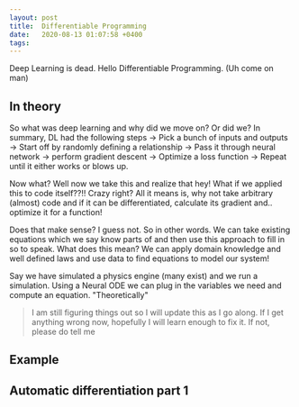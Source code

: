 ```yaml
---
layout: post
title:  Differentiable Programming
date:   2020-08-13 01:07:58 +0400
tags:
---
```


Deep Learning is dead. Hello Differentiable Programming. (Uh come on man)

## In theory

So what was deep learning and why did we move on? Or did we?
In summary, DL had the following steps -> Pick a bunch of inputs and outputs -> Start off by randomly defining a relationship -> Pass it through neural network -> perform gradient descent -> Optimize a loss function -> Repeat until it either works or blows up.

Now what? Well now we take this and realize that hey! What if we applied this to code itself??!! Crazy right? All it means is, why not take arbitrary (almost) code and if it can be differentiated, calculate its gradient and.. optimize it for a function!

Does that make sense? I guess not. So in other words. We can take existing equations which we say know parts of and then use this approach to fill in so to speak. What does this mean? We can apply domain knowledge and well defined laws and use data to find equations to model our system!

Say we have simulated a physics engine (many exist) and we run a simulation. Using a Neural ODE we can plug in the variables we need and compute an equation. "Theoretically"

> I am still figuring things out so I will update this as I go along. If I get anything wrong now, hopefully I will learn enough to fix it. If not, please do tell me 

## Example

## Automatic differentiation part 1


